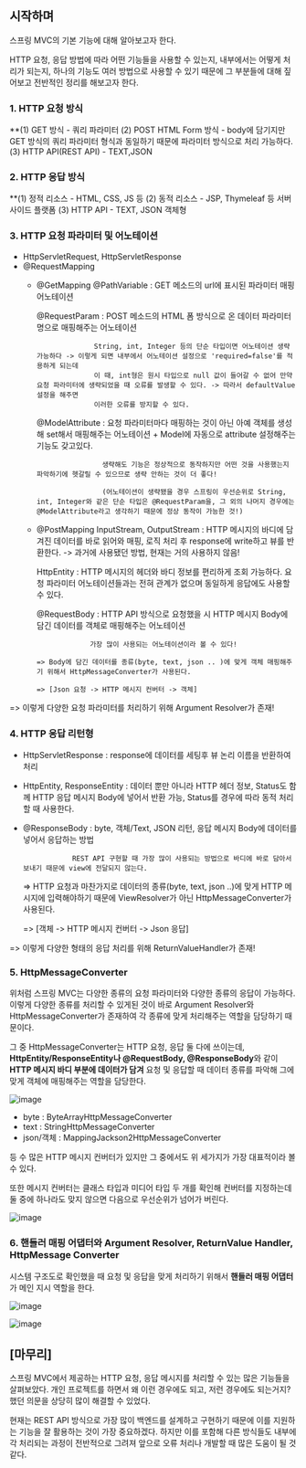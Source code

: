 ## 시작하며

스프링 MVC의 기본 기능에 대해 알아보고자 한다. 

HTTP 요청, 응답 방법에 따라 어떤 기능들을 사용할 수 있는지, 내부에서는 어떻게 처리가 되는지, 하나의 기능도 여러 방법으로 사용할 수 있기 때문에 그 부분들에 대해 짚어보고
전반적인 정리를 해보고자 한다.


### 1. HTTP 요청 방식

**(1) GET 방식 - 쿼리 파라미터
(2) POST HTML Form 방식 - body에 담기지만 GET 방식의 쿼리 파라미터 형식과 동일하기 때문에 파라미터 방식으로 처리 가능하다.
(3) HTTP API(REST API) - TEXT,JSON


### 2. HTTP 응답 방식

**(1) 정적 리소스 - HTML, CSS, JS 등
(2) 동적 리소스 - JSP, Thymeleaf 등 서버 사이드 플랫폼
(3) HTTP API - TEXT, JSON 객체형


### 3. HTTP 요청 파라미터 및 어노테이션

* HttpServletRequest, HttpServletResponse
* @RequestMapping
  * @GetMapping
      @PathVariable : GET 메소드의 url에 표시된 파라미터 매핑 어노테이션
      
      @RequestParam : POST 메소드의 HTML 폼 방식으로 온 데이터 파라미터명으로 매핑해주는 어노테이션 
                      
                      String, int, Integer 등의 단순 타입이면 어노테이션 생략 가능하다 -> 이렇게 되면 내부에서 어노테이션 설정으로 'required=false'를 적용하게 되는데
                      이 때, int형은 원시 타입으로 null 값이 들어갈 수 없어 만약 요청 파라미터에 생략되었을 때 오류를 발생할 수 있다. -> 따라서 defaultValue 설정을 해주면 
                      이러한 오류를 방지할 수 있다.
      
      @ModelAttribute : 요청 파라미터마다 매핑하는 것이 아닌 아예 객체를 생성해 set해서 매핑해주는 어노테이션 + Model에 자동으로 attribute 설정해주는 기능도 갖고있다.
                        
                        생략해도 기능은 정상적으로 동작하지만 어떤 것을 사용했는지 파악하기에 헷갈릴 수 있으므로 생략 안하는 것이 더 좋다!
                        
                        (어노테이션이 생략됐을 경우 스프링이 우선순위로 String, int, Integer와 같은 단순 타입은 @RequestParam을, 그 외의 나머지 경우에는 @ModelAttribute라고 생각하기 때문에 정상 동작이 가능한 것!)
 
  * @PostMapping
      InputStream, OutputStream : HTTP 메시지의 바디에 담겨진 데이터를 바로 읽어와 매핑, 로직 처리 후 response에 write하고 뷰를 반환한다. -> 과거에 사용됐던 방법, 현재는 거의 사용하지 않음!
      
      HttpEntity : HTTP 메시지의 헤더와 바디 정보를 편리하게 조회 가능하다. 요청 파라미터 어노테이션들과는 전혀 관계가 없으며 동일하게 응답에도 사용할 수 있다.
      
      @RequestBody : HTTP API 방식으로 요청했을 시 HTTP 메시지 Body에 담긴 데이터를 객체로 매핑해주는 어노테이션
                      
                     가장 많이 사용되는 어노테이션이라 볼 수 있다!
                     
        => Body에 담긴 데이터를 종류(byte, text, json .. )에 맞게 객체 매핑해주기 위해서 HttpMessageConverter가 사용된다.
                     
        => [Json 요청 -> HTTP 메시지 컨버터 -> 객체]
                     
  
=> 이렇게 다양한 요청 파라미터를 처리하기 위해 Argument Resolver가 존재!



### 4. HTTP 응답 리턴형

* HttpServletResponse : response에 데이터를 세팅후 뷰 논리 이름을 반환하여 처리

* HttpEntity, ResponseEntity : 데이터 뿐만 아니라 HTTP 헤더 정보, Status도 함께 HTTP 응답 메시지 Body에 넣어서 반환 가능, Status를 경우에 따라 동적 처리할 때 사용한다.
* @ResponseBody : byte, 객체/Text, JSON 리턴, 응답 메시지 Body에 데이터를 넣어서 응답하는 방법

                  REST API 구현할 때 가장 많이 사용되는 방법으로 바디에 바로 담아서 보내기 때문에 view에 전달되지 않는다.
                  
  => HTTP 요청과 마찬가지로 데이터의 종류(byte, text, json ..)에 맞게 HTTP 메시지에 입력해야하기 때문에 ViewResolver가 아닌 HttpMessageConverter가 사용된다.
                  
  => [객체 -> HTTP 메시지 컨버터 -> Json 응답]

=> 이렇게 다양한 형태의 응답 처리를 위해 ReturnValueHandler가 존재!


### 5. HttpMessageConverter

위처럼 스프링 MVC는 다양한 종류의 요청 파라미터와 다양한 종류의 응답이 가능하다. 이렇게 다양한 종류를 처리할 수 있게된 것이 바로 Argument Resolver와 HttpMessageConverter가 
존재하여 각 종류에 맞게 처리해주는 역할을 담당하기 때문이다.

그 중 HttpMessageConverter는 HTTP 요청, 응답 둘 다에 쓰이는데, **HttpEntity/ResponseEntity나 @RequestBody, @ResponseBody**와 같이 **HTTP 메시지 바디 부분에 데이터가 담겨** 요청 및 응답할 때
데이터 종류를 파악해 그에 맞게 객체에 매핑해주는 역할을 담당한다.

![image](https://user-images.githubusercontent.com/55968079/163228743-a78c8888-c274-4ec8-9184-e42d143ed689.png)


* byte : ByteArrayHttpMessageConverter
* text : StringHttpMessageConverter
* json/객체 : MappingJackson2HttpMessageConverter

등 수 많은 HTTP 메시지 컨버터가 있지만 그 중에서도 위 세가지가 가장 대표적이라 볼 수 있다. 

또한 메시지 컨버터는 클래스 타입과 미디어 타입 두 개를 확인해 컨버터를 지정하는데 둘 중에 하나라도 맞지 않으면 다음으로 우선순위가 넘어가 버린다.

![image](https://user-images.githubusercontent.com/55968079/163229263-f31a77b7-ada6-4195-a1fd-59ba5e2094c8.png)



### 6. 핸들러 매핑 어댑터와 Argument Resolver, ReturnValue Handler, HttpMessage Converter

시스템 구조도로 확인했을 때 요청 및 응답을 맞게 처리하기 위해서 **핸들러 매핑 어댑터**가 메인 지시 역할을 한다.

![image](https://user-images.githubusercontent.com/55968079/163229871-07b15378-6ad5-49de-a2ba-61c3607ccc1d.png)

![image](https://user-images.githubusercontent.com/55968079/163229993-ef2434ce-3220-4a0b-8e94-cb0ba6253001.png)



## [마무리]

스프링 MVC에서 제공하는 HTTP 요청, 응답 메시지를 처리할 수 있는 많은 기능들을 살펴보았다. 개인 프로젝트를 하면서 왜 이런 경우에도 되고, 저런 경우에도 되는거지? 했던
의문을 상당히 많이 해결할 수 있었다. 

현재는 REST API 방식으로 가장 많이 백엔드를 설계하고 구현하기 때문에 이를 지원하는 기능을 잘 활용하는 것이 가장 중요하겠다. 하지만 이를 포함해 다른 방식들도 내부에 각 처리되는 과정이
전반적으로 그려져 앞으로 오류 처리나 개발할 때 많은 도움이 될 것 같다.
